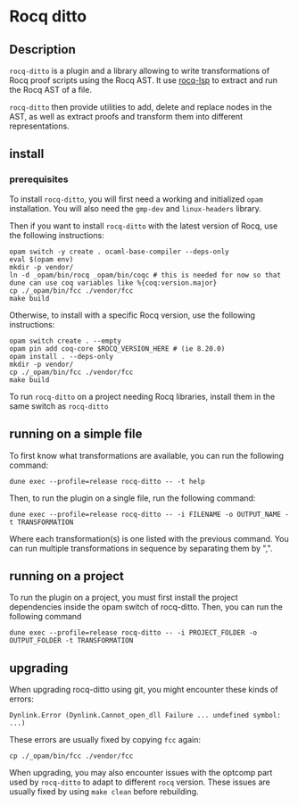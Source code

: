 # Rocq ditto

## Description

`rocq-ditto` is a plugin and a library allowing to write transformations of Rocq proof scripts using the Rocq AST.
It use [rocq-lsp](https://github.com/ejgallego/coq-lsp) to extract and run the Rocq AST of a file.

`rocq-ditto` then provide utilities to add, delete and replace nodes in the AST, as well as extract proofs and 
transform them into different representations.

## install

### prerequisites

To install `rocq-ditto`, you will first need a working and initialized `opam` installation.
You will also need the `gmp-dev` and `linux-headers` library.

Then if you want to install `rocq-ditto` with the latest version of Rocq, use the following instructions:
```shell
opam switch -y create . ocaml-base-compiler --deps-only
eval $(opam env)
mkdir -p vendor/
ln -d _opam/bin/rocq _opam/bin/coqc # this is needed for now so that dune can use coq variables like %{coq:version.major}
cp ./_opam/bin/fcc ./vendor/fcc
make build
```
Otherwise, to install with a specific Rocq version, use the following instructions:
```shell
opam switch create . --empty
opam pin add coq-core $ROCQ_VERSION_HERE # (ie 8.20.0)
opam install . --deps-only
mkdir -p vendor/
cp ./_opam/bin/fcc ./vendor/fcc
make build
```

To run `rocq-ditto` on a project needing Rocq libraries, install them in the same switch as `rocq-ditto`

## running on a simple file

To first know what transformations are available, you can run the following command:

``` shell
dune exec --profile=release rocq-ditto -- -t help
```

Then, to run the plugin on a single file, run the following command:

```shell
dune exec --profile=release rocq-ditto -- -i FILENAME -o OUTPUT_NAME -t TRANSFORMATION
```
Where each transformation(s) is one listed with the previous command. You can run multiple transformations in sequence by separating them by ",".

## running on a project

To run the plugin on a project, you must first install the project dependencies inside the opam switch of rocq-ditto.
Then, you can run the following command
```shell
dune exec --profile=release rocq-ditto -- -i PROJECT_FOLDER -o OUTPUT_FOLDER -t TRANSFORMATION
```

## upgrading 

When upgrading rocq-ditto using git, you might encounter these kinds of errors:
```shell
Dynlink.Error (Dynlink.Cannot_open_dll Failure ... undefined symbol: ...)
```

These errors are usually fixed by copying `fcc` again:
```shell
cp ./_opam/bin/fcc ./vendor/fcc
```

When upgrading, you may also encounter issues with the optcomp part used by `rocq-ditto` to adapt to different `rocq` version.
These issues are usually fixed by using `make clean` before rebuilding.
